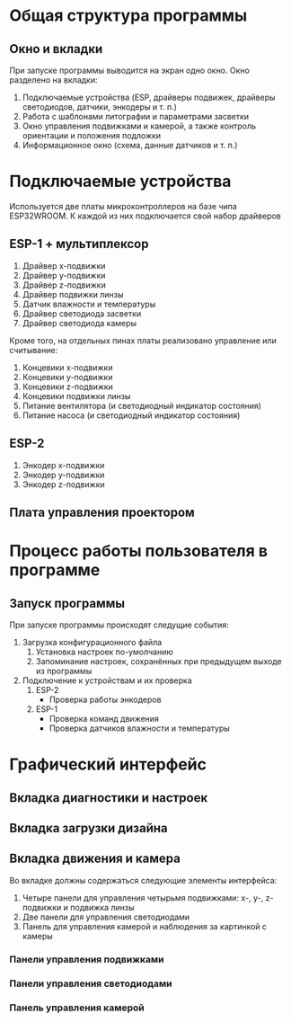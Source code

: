 # Общая структура программы

## Окно и вкладки
	
При запуске программы выводится на экран одно окно. Окно разделено на вкладки:

1. Подключаемые устройства (ESP, драйверы подвижек, драйверы светодиодов, датчики, энкодеры и т. п.)
2. Работа с шаблонами литографии и параметрами засветки
3. Окно управления подвижками и камерой, а также контроль ориентации и положения подложки
4. Информационное окно (схема, данные датчиков и т. п.)

# Подключаемые устройства

Используется две платы микроконтроллеров на базе чипа ESP32WROOM. К каждой из них подключается свой набор драйверов

## ESP-1 + мультиплексор

1. Драйвер x-подвижки 
2. Драйвер y-подвижки
3. Драйвер z-подвижки
4. Драйвер подвижки линзы
5. Датчик влажности и температуры
6. Драйвер светодиода засветки
7. Драйвер светодиода камеры

Кроме того, на отдельных пинах платы реализовано управление или считывание:

1. Концевики x-подвижки
2. Концевики y-подвижки
3. Концевики z-подвижки
4. Концевики подвижки линзы
5. Питание вентилятора (и светодиодный индикатор состояния)
6. Питание насоса (и светодиодный индикатор состояния)

## ESP-2

1. Энкодер x-подвижки
2. Энкодер y-подвижки
3. Энкодер z-подвижки

## Плата управления проектором


# Процесс работы пользователя в программе

## Запуск программы

При запуске программы происходят следущие события:

1. Загрузка конфигурационного файла
	1. Установка настроек по-умолчанию
	2. Запоминание настроек, сохранённых при предыдущем выходе из программы
2. Подключение к устройствам и их проверка
	1. ESP-2
		- Проверка работы энкодеров
	2. ESP-1
		- Проверка команд движения
		- Проверка датчиков влажности и температуры

# Графический интерфейс

## Вкладка диагностики и настроек

## Вкладка загрузки дизайна

## Вкладка движения и камера
Во вкладке должны содержаться следующие элементы интерфейса:

1. Четыре панели для управления четырьмя подвижками: x-, y-, z- подвижки и подвижка линзы
2. Две панели для управления светодиодами
3. Панель для управления камерой и наблюдения за картинкой с камеры

### Панели управления подвижками
### Панели управления светодиодами
### Панель управления камерой
